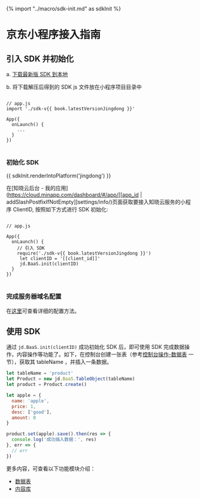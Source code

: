 {% import "../macro/sdk-init.md" as sdkInit %}

# 京东小程序接入指南

## 引入 SDK 并初始化

a. [下载最新版 SDK 到本地](../download-sdk.md)

b. 将下载解压后得到的 SDK js 文件放在小程序项目目录中

<pre>
<code class="lang-js">
// app.js
import './sdk-v{{ book.latestVersionJingdong }}'

App({
  onLaunch() {
    ...
  }
})
</code>
</pre>

### 初始化 SDK

{{ sdkInit.renderIntoPlatform('jingdong') }}

在[知晓云后台 - 我的应用](https://cloud.minapp.com/dashboard/#/app/[[app_id | addSlashPostfixIfNotEmpty]]settings/info/)页面获取要接入知晓云服务的小程序 ClientID, 按照如下方式进行 SDK 初始化:

<pre>
<code class="lang-js">
// app.js

App({
  onLaunch() {
    // 引入 SDK
    require('./sdk-v{{ book.latestVersionJingdong }}')
     let clientID = '[[client_id]]'
     jd.BaaS.init(clientID)
  }
})
</code>
</pre>

### 完成服务器域名配置

在[这里](/newbies/jingdong.md#小程序第三方授权以及服务器域名配置)可查看详细的配置方法。


## 使用 SDK

通过 `jd.BaaS.init(clientID)` 成功初始化 SDK 后，即可使用 SDK 完成数据操作，内容操作等功能了。如下，在控制台创建一张表（参考[控制台操作-数据表](../dashboard/schema.md) 一节），获取其 tableName ，并插入一条数据。

```js
let tableName = 'product'
let Product = new jd.BaaS.TableObject(tableName)
let product = Product.create()

let apple = {
  name: 'apple',
  price: 1,
  desc: ['good'],
  amount: 0
}

product.set(apple).save().then(res => {
  console.log('成功插入数据：', res)
}, err => {
  // err
})
```

更多内容，可查看以下功能模块介绍：

* [数据表](../schema/README.md)
* [内容库](../content/README.md)
